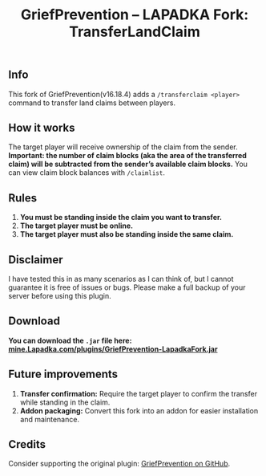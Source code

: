  <header class="section">
    <h1>GriefPrevention – LAPADKA Fork: TransferLandClaim</h1>
  </header>

  <section class="section" id="info">
    <h2>Info</h2>
    <p>
      This fork of GriefPrevention(v16.18.4) adds a <code>/transferclaim &lt;player&gt;</code> command to transfer land claims between players.
    </p>
  </section>

 <section class="section" id="how-it-works">
    <h2>How it works</h2>
    <p>
      The target player will receive ownership of the claim from the sender. <b>Important:
      the number of claim blocks (aka the area of the transferred claim) will be subtracted
      from the sender’s available claim blocks.</b> You can view claim block balances with
      <code>/claimlist</code>.
    </p>
  </section>

  <section class="section" id="rules">
    <h2>Rules</h2>
    <ol>
      <li><strong>You must be standing inside the claim you want to transfer.</strong></li>
      <li><strong>The target player must be online.</strong></li>
      <li><strong>The target player must also be standing inside the same claim.</strong> </li>
    </ol>
  </section>

  <section class="section" id="disclaimer">
    <h2>Disclaimer</h2>
    <p>
      I have tested this in as many scenarios as I can think of, but I cannot guarantee it is free of issues or bugs.
      Please make a full backup of your server before using this plugin.
    </p>
  </section>

 <section class="section" id="download">
    <h1>Download</h1>
    <p><b>
      You can download the <code>.jar</code> file here:
      <a href="https://mine.lapadka.com/plugins/GriefPrevention-LapadkaFork.jar" target="_blank" rel="noopener">
        mine.Lapadka.com/plugins/GriefPrevention-LapadkaFork.jar
      </a>
    </b></p>
  </section>

 <section class="section" id="future-improvements">
    <h2>Future improvements</h2>
    <ol>
      <li><strong>Transfer confirmation:</strong> Require the target player to confirm the transfer while standing in the claim.</li>
      <li><strong>Addon packaging:</strong> Convert this fork into an addon for easier installation and maintenance.</li>
    </ol>
  </section>

  <section class="section" id="credits">
    <h2>Credits</h2>
    <p>
      Consider supporting the original plugin:
      <a href="https://github.com/GriefPrevention/GriefPrevention/" target="_blank" rel="noopener">GriefPrevention on GitHub</a>.
    </p>
  </section>

  

</body>
</html>

